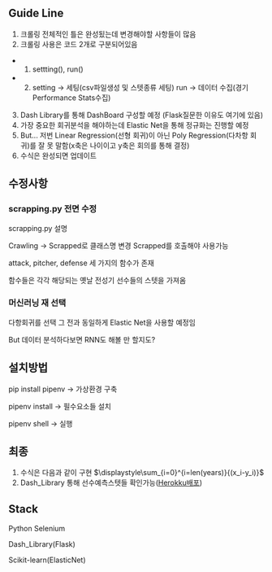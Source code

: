 ## Guide Line
1. 크롤링 전체적인 틀은 완성됬는데 변경해야할 사항들이 많음
2. 크롤링 사용은 코드 2개로 구분되어있음
- 1. settting(), run()
- 2. setting -> 세팅(csv파일생성 및 스텟종류 세팅) run -> 데이터 수집(경기 Performance Stats수집)
3. Dash Library를 통해 DashBoard 구성할 예정 (Flask질문한 이유도 여기에 있음)
4. 가장 중요한 회귀분석을 해야하는데 Elastic Net을 통해 정규화는 진행할 예정 
5. But... 저번 Linear Regression(선형 회귀)이 아닌 Poly Regression(다차항 회귀)를 잘 못 말함(x축은 나이이고 y축은 회의를 통해 결정)
6. 수식은 완성되면 업데이트

## 수정사항
<h3>scrapping.py 전면 수정</h3>
    <p>scrapping.py 설명</p>
    <p>Crawling → Scrapped로 클래스명 변경 Scrapped를 호출해야 사용가능</p>
    <p>attack, pitcher, defense 세 가지의 함수가 존재</p>
    <p>함수들은 각각 해당되는 옛날 전성기 선수들의 스텟을 가져옴</p>
<h3>머신러닝 재 선택</h3>
    <p>다항회귀를 선택 그 전과 동일하게 Elastic Net을 사용할 예정임</p>
    <p>But 데이터 분석하다보면 RNN도 해볼 만 할지도?</p>

## 설치방법
<p>pip install pipenv → 가상환경 구축</p>
<p>pipenv install → 필수요소들 설치</p>
<p>pipenv shell → 실행</p>

## 최종
1. 수식은 다음과 같이 구현 $\displaystyle\sum_{i=0}^{i=len(years)}{(x_i-y_i)}$
2. Dash_Library 통해 선수예측스텟들 확인가능(<a href='https://dash-library.herokuapp.com/'>Herokku배포</a>)

## Stack
<p>Python Selenium</p>
<p>Dash_Library(Flask)</p>
<p>Scikit-learn(ElasticNet)</p>





